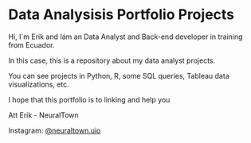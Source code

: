 # Data Analysisis Portfolio Projects

Hi, I´m Erik and Iám an Data Analyst and Back-end developer in training from Ecuador.

In this case, this is a repository about my data analyst projects.

You can see projects in Python, R, some SQL queries, Tableau data visualizations, etc.

I hope that this portfolio is to linking and help you



Att Erik - NeuralTown

Instagram: [@neuraltown.uio](https://www.instagram.com/neuraltown.uio/)